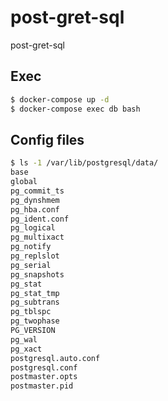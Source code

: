 # post-gret-sql
post-gret-sql

## Exec

``` bash
$ docker-compose up -d
$ docker-compose exec db bash
```

## Config files

``` bash
$ ls -1 /var/lib/postgresql/data/
base
global
pg_commit_ts
pg_dynshmem
pg_hba.conf
pg_ident.conf
pg_logical
pg_multixact
pg_notify
pg_replslot
pg_serial
pg_snapshots
pg_stat
pg_stat_tmp
pg_subtrans
pg_tblspc
pg_twophase
PG_VERSION
pg_wal
pg_xact
postgresql.auto.conf
postgresql.conf
postmaster.opts
postmaster.pid
```
